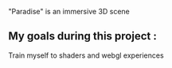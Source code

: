 "Paradise" is an immersive 3D scene 

<h2>My goals during this project :</h2>
Train myself to shaders and webgl experiences
